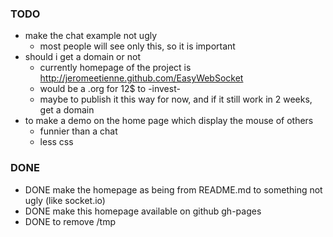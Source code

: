 ### TODO

* make the chat example not ugly
  * most people will see only this, so it is important
* should i get a domain or not
  * currently homepage of the project is http://jeromeetienne.github.com/EasyWebSocket
  * would be a .org for 12$ to -invest-
  * maybe to publish it this way for now, and if it still work in 2 weeks, get a domain
* to make a demo on the home page which display the mouse of others
  * funnier than a chat
  * less css


### DONE

* DONE make the homepage as being from README.md to something not ugly (like socket.io)
* DONE make this homepage available on github gh-pages
* DONE to remove /tmp
